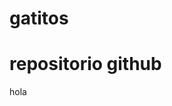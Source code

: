 # gatitos
<!DOCTYPE html>
<html>
  <head>
    <meta charset="utf-8">
    <meta name="viewport" content="width=device-width">
    <title>repl.it</title>
    <link href="style.css" rel="stylesheet" type="text/css" />
  </head>
  <body>
    <h1>repositorio github</h1>
    <p> hola </p>
    <script src="script.js"></script>
  </body>
</html>
